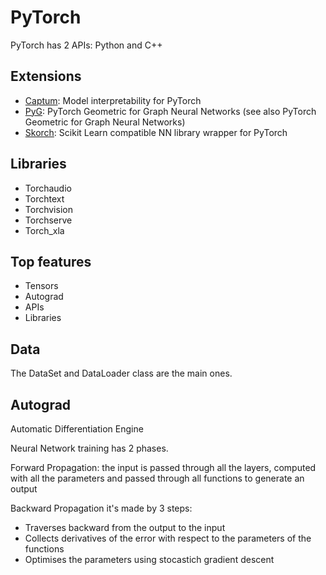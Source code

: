# PyTorch

PyTorch has 2 APIs: Python and C++

## Extensions
- [Captum](https://captum.ai/): Model interpretability for PyTorch
- [PyG](https://pyg.org/): PyTorch Geometric for Graph Neural Networks (see also PyTorch Geometric for Graph Neural Networks)
- [Skorch](https://skorch.readthedocs.io/en/stable/): Scikit Learn compatible NN library wrapper for PyTorch

## Libraries
- Torchaudio
- Torchtext
- Torchvision
- Torchserve
- Torch_xla

## Top features
- Tensors
- Autograd
- APIs
- Libraries

## Data
The DataSet and DataLoader class are the main ones.

## Autograd

Automatic Differentiation Engine

Neural Network training has 2 phases.

Forward Propagation: the input is passed through all the layers, computed with all the parameters and passed through all functions to generate an output

Backward Propagation it's made by 3 steps:
- Traverses backward from the output to the input
- Collects derivatives of the error with respect to the parameters of the functions
- Optimises the parameters using stocastich gradient descent
